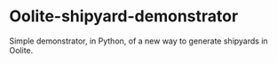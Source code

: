 
Oolite-shipyard-demonstrator
============================

Simple demonstrator, in Python, of a new way to generate shipyards in Oolite.
